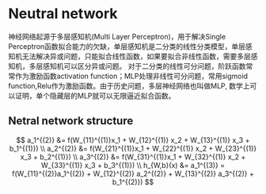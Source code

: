 # Neutral network 
神经网络起源于多层感知机(Multi Layer Perceptron)，用于解决Single Perceptron函数拟合能力的欠缺，单层感知机是二分类的线性分类模型，单层感知机无法解决异或问题，只能拟合线性函数，如果要拟合非线性函数，需要多层感知机，多层感知机可以区分异或问题。
对于二分类的线性可分问题，阶跃函数常常作为激励函数activation function；MLP处理非线性可分问题，常用sigmoid function,Relu作为激励函数。由于历史问题，多层神经网络也叫做MLP, 数学上可以证明，单个隐藏层的MLP就可以无限逼近拟合函数。

## Netral network structure
$$ a_1^{(2)} &= f(W_{11}^{(1)}x_1 + W_{12}^{(1)} x_2 + W_{13}^{(1)} x_3 + b_1^{(1)})  \\
a_2^{(2)} &= f(W_{21}^{(1)}x_1 + W_{22}^{(1)} x_2 + W_{23}^{(1)} x_3 + b_2^{(1)})  \\
a_3^{(2)} &= f(W_{31}^{(1)}x_1 + W_{32}^{(1)} x_2 + W_{33}^{(1)} x_3 + b_3^{(1)})  \\
h_{W,b}(x) &= a_1^{(3)} =  f(W_{11}^{(2)}a_1^{(2)} + W_{12}^{(2)} a_2^{(2)} + W_{13}^{(2)} a_3^{(2)} + b_1^{(2)}) $$


